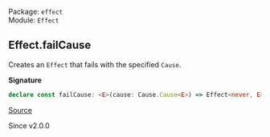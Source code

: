 Package: `effect`<br />
Module: `Effect`<br />

## Effect.failCause

Creates an `Effect` that fails with the specified `Cause`.

**Signature**

```ts
declare const failCause: <E>(cause: Cause.Cause<E>) => Effect<never, E>
```

[Source](https://github.com/Effect-TS/effect/tree/main/packages/effect/src/Effect.ts#L2572)

Since v2.0.0
